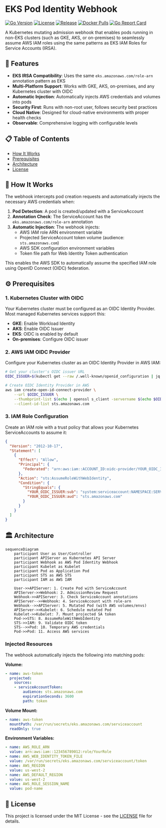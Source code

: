 # EKS Pod Identity Webhook

[![Go Version](https://img.shields.io/github/go-mod/go-version/mondu-ai/eks-pod-identity-webhook)](https://golang.org/)
[![License](https://img.shields.io/github/license/mondu-ai/eks-pod-identity-webhook)](LICENSE)
[![Release](https://img.shields.io/github/v/release/mondu-ai/eks-pod-identity-webhook)](https://github.com/mondu-ai/eks-pod-identity-webhook/releases)
[![Docker Pulls](https://img.shields.io/docker/pulls/mondu-ai/eks-pod-identity-webhook)](https://hub.docker.com/r/mondu-ai/eks-pod-identity-webhook)
[![Go Report Card](https://goreportcard.com/badge/github.com/mondu-ai/eks-pod-identity-webhook)](https://goreportcard.com/report/github.com/mondu-ai/eks-pod-identity-webhook)

A Kubernetes mutating admission webhook that enables pods running in non-EKS clusters (such as GKE, AKS, or on-premises) to seamlessly assume AWS IAM roles using the same patterns as EKS IAM Roles for Service Accounts (IRSA).

## 🚀 Features

- **EKS IRSA Compatibility**: Uses the same `eks.amazonaws.com/role-arn` annotation pattern as EKS
- **Multi-Platform Support**: Works with GKE, AKS, on-premises, and any Kubernetes cluster with OIDC
- **Automatic Injection**: Automatically injects AWS credentials and volumes into pods
- **Security First**: Runs with non-root user, follows security best practices
- **Cloud Native**: Designed for cloud-native environments with proper health checks
- **Observable**: Comprehensive logging with configurable levels

## 📋 Table of Contents

- [How It Works](#how-it-works)
- [Prerequisites](#prerequisites)
- [Architecture](#architecture)
- [License](#license)

## 🔧 How It Works

The webhook intercepts pod creation requests and automatically injects the necessary AWS credentials when:

1. **Pod Detection**: A pod is created/updated with a ServiceAccount
2. **Annotation Check**: The ServiceAccount has the `eks.amazonaws.com/role-arn` annotation
3. **Automatic Injection**: The webhook injects:
   - AWS IAM role ARN environment variable
   - Projected ServiceAccount token volume (audience: `sts.amazonaws.com`)
   - AWS SDK configuration environment variables
   - Token file path for Web Identity Token authentication

This enables the AWS SDK to automatically assume the specified IAM role using OpenID Connect (OIDC) federation.

## ⚙️ Prerequisites

### 1. Kubernetes Cluster with OIDC

Your Kubernetes cluster must be configured as an OIDC Identity Provider. Most managed Kubernetes services support this:

- **GKE**: Enable Workload Identity
- **AKS**: Enable OIDC Issuer
- **EKS**: OIDC is enabled by default
- **On-premises**: Configure OIDC issuer

### 2. AWS IAM OIDC Provider

Configure your Kubernetes cluster as an OIDC Identity Provider in AWS IAM:

```bash
# Get your cluster's OIDC issuer URL
OIDC_ISSUER=$(kubectl get --raw /.well-known/openid_configuration | jq -r '.issuer')

# Create OIDC Identity Provider in AWS
aws iam create-open-id-connect-provider \
    --url $OIDC_ISSUER \
    --thumbprint-list $(echo | openssl s_client -servername $(echo $OIDC_ISSUER | cut -d'/' -f3) -connect $(echo $OIDC_ISSUER | cut -d'/' -f3):443 2>/dev/null | openssl x509 -fingerprint -noout -sha1 | cut -d'=' -f2 | tr -d ':') \
    --client-id-list sts.amazonaws.com
```

### 3. IAM Role Configuration

Create an IAM role with a trust policy that allows your Kubernetes ServiceAccounts to assume it:

```json
{
  "Version": "2012-10-17",
  "Statement": [
    {
      "Effect": "Allow",
      "Principal": {
        "Federated": "arn:aws:iam::ACCOUNT_ID:oidc-provider/YOUR_OIDC_ISSUER"
      },
      "Action": "sts:AssumeRoleWithWebIdentity",
      "Condition": {
        "StringEquals": {
          "YOUR_OIDC_ISSUER:sub": "system:serviceaccount:NAMESPACE:SERVICE_ACCOUNT_NAME",
          "YOUR_OIDC_ISSUER:aud": "sts.amazonaws.com"
        }
      }
    }
  ]
}
```

## 🏛️ Architecture

```mermaid
sequenceDiagram
    participant User as User/Controller
    participant APIServer as Kubernetes API Server
    participant Webhook as AWS Pod Identity Webhook
    participant Kubelet as Kubelet
    participant Pod as Application Pod
    participant STS as AWS STS
    participant IAM as AWS IAM

    User->>APIServer: 1. Create Pod with ServiceAccount
    APIServer->>Webhook: 2. AdmissionReview Request
    Webhook->>APIServer: 3. Check ServiceAccount annotations
    APIServer-->>Webhook: 4. ServiceAccount with role-arn
    Webhook-->>APIServer: 5. Mutated Pod (with AWS volumes/envs)
    APIServer->>Kubelet: 6. Schedule mutated Pod
    Kubelet->>Kubelet: 7. Mount projected SA token
    Pod->>STS: 8. AssumeRoleWithWebIdentity
    STS->>IAM: 9. Validate OIDC token
    STS-->>Pod: 10. Temporary AWS credentials
    Pod->>Pod: 11. Access AWS services
```

### Injected Resources

The webhook automatically injects the following into matching pods:

**Volume:**
```yaml
- name: aws-token
  projected:
    sources:
    - serviceAccountToken:
        audience: sts.amazonaws.com
        expirationSeconds: 3600
        path: token
```

**Volume Mount:**
```yaml
- name: aws-token
  mountPath: /var/run/secrets/eks.amazonaws.com/serviceaccount
  readOnly: true
```

**Environment Variables:**
```yaml
- name: AWS_ROLE_ARN
  value: arn:aws:iam::123456789012:role/YourRole
- name: AWS_WEB_IDENTITY_TOKEN_FILE
  value: /var/run/secrets/eks.amazonaws.com/serviceaccount/token
- name: AWS_REGION
  value: us-west-2
- name: AWS_DEFAULT_REGION
  value: us-west-2
- name: AWS_ROLE_SESSION_NAME
  value: pod-name
```

## 📄 License

This project is licensed under the MIT License - see the [LICENSE](LICENSE) file for details.
